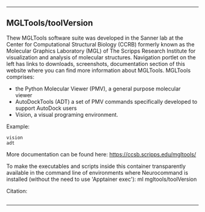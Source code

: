 
----------------------------------
## MGLTools/toolVersion ##
Thew MGLTools software suite was developed in the Sanner lab at the Center for Computational Structural Biology (CCRB) formerly known as the Molecular Graphics Laboratory (MGL) of The Scripps Research Institute for visualization and analysis of molecular structures. Navigation portlet on the left has links to downloads, screenshots, documentation section of this website where you can find more information about MGLTools. MGLTools comprises:

- the Python Molecular Viewer (PMV), a general purpose molecular viewer
- AutoDockTools (ADT) a set of PMV commands specifically developed to support AutoDock users
- Vision, a visual programing environment.

Example:
```
vision
adt
```

More documentation can be found here: https://ccsb.scripps.edu/mgltools/

To make the executables and scripts inside this container transparently available in the command line of environments where Neurocommand is installed (without the need to use 'Apptainer exec'): ml mgltools/toolVersion

Citation:
```

```

----------------------------------
